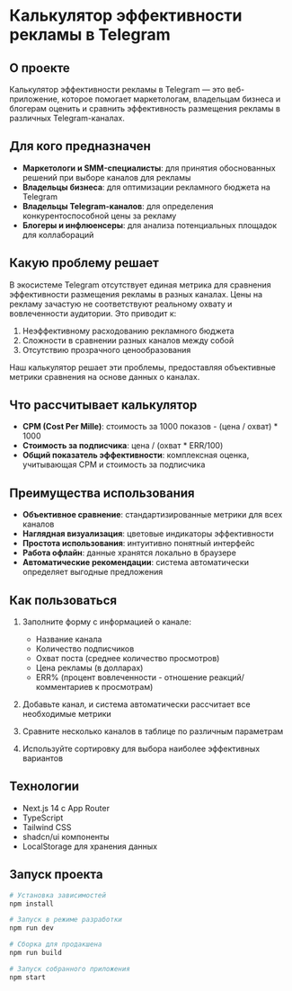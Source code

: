 # Калькулятор эффективности рекламы в Telegram

## О проекте

Калькулятор эффективности рекламы в Telegram — это веб-приложение, которое помогает маркетологам, владельцам бизнеса и блогерам оценить и сравнить эффективность размещения рекламы в различных Telegram-каналах. 

## Для кого предназначен

- **Маркетологи и SMM-специалисты**: для принятия обоснованных решений при выборе каналов для рекламы
- **Владельцы бизнеса**: для оптимизации рекламного бюджета на Telegram
- **Владельцы Telegram-каналов**: для определения конкурентоспособной цены за рекламу
- **Блогеры и инфлюенсеры**: для анализа потенциальных площадок для коллабораций

## Какую проблему решает

В экосистеме Telegram отсутствует единая метрика для сравнения эффективности размещения рекламы в разных каналах. Цены на рекламу зачастую не соответствуют реальному охвату и вовлеченности аудитории. Это приводит к:

1. Неэффективному расходованию рекламного бюджета
2. Сложности в сравнении разных каналов между собой
3. Отсутствию прозрачного ценообразования

Наш калькулятор решает эти проблемы, предоставляя объективные метрики сравнения на основе данных о каналах.

## Что рассчитывает калькулятор

- **CPM (Cost Per Mille)**: стоимость за 1000 показов - (цена / охват) * 1000
- **Стоимость за подписчика**: цена / (охват * ERR/100)
- **Общий показатель эффективности**: комплексная оценка, учитывающая CPM и стоимость за подписчика

## Преимущества использования

- **Объективное сравнение**: стандартизированные метрики для всех каналов
- **Наглядная визуализация**: цветовые индикаторы эффективности
- **Простота использования**: интуитивно понятный интерфейс
- **Работа офлайн**: данные хранятся локально в браузере
- **Автоматические рекомендации**: система автоматически определяет выгодные предложения

## Как пользоваться

1. Заполните форму с информацией о канале:
   - Название канала
   - Количество подписчиков
   - Охват поста (среднее количество просмотров)
   - Цена рекламы (в долларах)
   - ERR% (процент вовлеченности - отношение реакций/комментариев к просмотрам)

2. Добавьте канал, и система автоматически рассчитает все необходимые метрики

3. Сравните несколько каналов в таблице по различным параметрам

4. Используйте сортировку для выбора наиболее эффективных вариантов

## Технологии

- Next.js 14 с App Router
- TypeScript
- Tailwind CSS
- shadcn/ui компоненты
- LocalStorage для хранения данных

## Запуск проекта

```bash
# Установка зависимостей
npm install

# Запуск в режиме разработки
npm run dev

# Сборка для продакшена
npm run build

# Запуск собранного приложения
npm start
```
